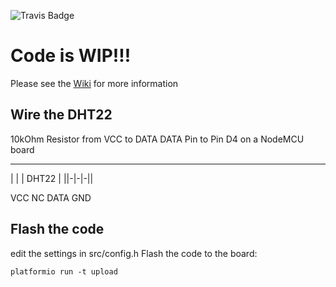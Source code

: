 ![Travis Badge](https://travis-ci.org/fujexo/sensor-network.svg?branch=master)

# Code is WIP!!!

Please see the [Wiki](https://github.com/fujexo/sensor-network/wiki) for more information





## Wire the DHT22
10kOhm Resistor from VCC to DATA
DATA Pin to Pin D4 on a NodeMCU board

   _ _ _ _
  |       |
  | DHT22 |
  ||-|-|-||

VCC NC DATA GND


## Flash the code 

edit the settings in src/config.h
Flash the code to the board:
```
platformio run -t upload
```
